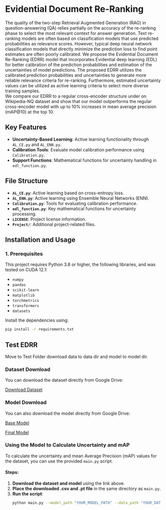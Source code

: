  # Evidential Document Re-Ranking

The quality of the two-step Retrieval Augmented Generation (RAG) in question-answering (QA) relies partially on the accuracy of the re-ranking phase to select the most relevant context for answer generation. 
Text re-ranking models are often based on classification models that use predicted probabilities as relevance scores. However, typical deep neural network classification models that directly minimize the prediction loss to find point estimates are often poorly calibrated. 
We propose the Evidential Document Re-Ranking (EDRR) model that incorporates Evidential deep learning (EDL) for better calibration of the prediction probabilities and estimation of the uncertainties of model predictions. The proposed EDRR utilizes the calibrated prediction probabilities and uncertainties to generate more reliable relevance criteria for re-ranking. 
Furthermore, estimated uncertainty values can be utilized as active learning criteria to select more diverse training samples.   
We compare our EDRR to a regular cross-encoder structure under on Wikipedia-NQ dataset and show that our model outperforms the regular cross-encoder model with up to $10\%$ increases in mean average precision (mAP@10) at the top $10$.
 
## Key Features
- **Uncertainty-Based Learning**: Active learning functionality through `AL_CE.py` and `AL_ENN.py`.
- **Calibration Tools**: Evaluate model calibration performance using `Calibration.py`.
- **Support Functions**: Mathematical functions for uncertainty handling in `edl_function.py`.

## File Structure
- **`AL_CE.py`**: Active learning based on cross-entropy loss.
- **`AL_ENN.py`**: Active learning using Ensemble Neural Networks (ENN).
- **`Calibration.py`**: Tools for evaluating calibration performance.
- **`edl_function.py`**: Key mathematical functions for uncertainty processing.
- **`LICENSE`**: Project license information.
- **`Project/`**: Additional project-related files.

## Installation and Usage

### 1. Prerequisites
This project requires Python 3.8 or higher, the following libraries, and was tested on CUDA 12.1:
- `numpy`
- `pandas`
- `scikit-learn`
- `matplotlib`
- `torchmetrics`
- `transformers`
- `datasets`

Install the dependencies using:
```bash
pip install -r requirements.txt
```

## Test EDRR
Move to Test Folder download data to data dir and model to model dir. 

### Dataset Download

You can download the dataset directly from Google Drive:

[Download Dataset](https://drive.google.com/uc?id=1m-2j_aFEwNptS649OP8Us_BAt38wWLFz&export=download)

### Model Download

You can also download the model directly from Google Drive:

[Base Model](https://drive.google.com/uc?id=/1xqyd9Qbjb2LdUdNy0LwpR_j8jUs_ID3w&export=download)

[Final Model](https://drive.google.com/uc?id=1_jf8x-pHIZB7yBa4-Na35L2QSUfLHHu-&export=download)

### Using the Model to Calculate Uncertainty and mAP

To calculate the uncertainty and mean Average Precision (mAP) values for the dataset, you can use the provided `main.py` script.

#### Steps:

1. **Download the dataset and model** using the link above.
2. **Place the downloaded .csv and .pt file** in the same directory as `main.py`.
3. **Run the script**:
   ```bash
   python main.py --model_path "YOUR_MODEL_PATH" --data_path "YOUR_DATA_PATH"
   ```
